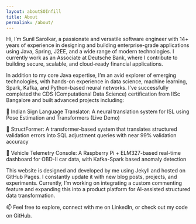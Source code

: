```yaml
---
layout: aboutSOInfill
title: About
permalink: /about/
---
```



Hi, I’m Sunil Sarolkar, a passionate and versatile software engineer with 14+ years of experience in designing and building enterprise-grade applications using Java, Spring, J2EE, and a wide range of modern technologies. I currently work as an Associate at Deutsche Bank, where I contribute to building secure, scalable, and cloud-ready financial applications.

In addition to my core Java expertise, I’m an avid explorer of emerging technologies, with hands-on experience in data science, machine learning, Spark, Kafka, and Python-based neural networks. I've successfully completed the CDS (Computational Data Science) certification from IISc Bangalore and built advanced projects including:

🤟 Indian Sign Language Translator: A neural translation system for ISL using Pose Estimation and Transformers (Live Demo)

🔁 StructFormer: A transformer-based system that translates structured validation errors into SQL adjustment queries with near 99% validation accuracy

🚗 Vehicle Telemetry Console: A Raspberry Pi + ELM327-based real-time dashboard for OBD-II car data, with Kafka-Spark based anomaly detection

This website is designed and developed by me using Jekyll and hosted on GitHub Pages. I constantly update it with new blog posts, projects, and experiments. Currently, I’m working on integrating a custom commenting feature and expanding this into a product platform for AI-assisted structured data transformation.

📫 Feel free to explore, connect with me on LinkedIn, or check out my code on GitHub.
